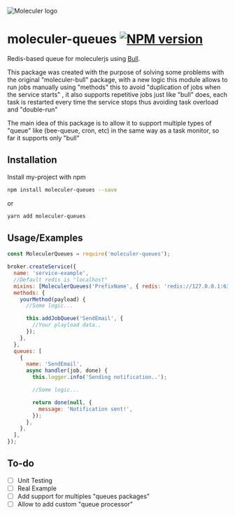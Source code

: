 ![Moleculer logo](http://moleculer.services/images/banner.png)

# moleculer-queues [![NPM version](https://img.shields.io/npm/v/moleculer-queues.svg)](https://www.npmjs.com/package/moleculer-queues)

Redis-based queue for moleculerjs using [Bull](https://github.com/OptimalBits/bull).

This package was created with the purpose of solving some problems with the original "moleculer-bull" package, with a new logic this module allows to run jobs manually using "methods" this to avoid "duplication of jobs when the service starts" , it also supports repetitive jobs just like "bull" does, each task is restarted every time the service stops thus avoiding task overload and "double-run"

The main idea of this package is to allow it to support multiple types of "queue" like (bee-queue, cron, etc) in the same way as a task monitor, so far it supports only "bull"

## Installation

Install my-project with npm

```bash
npm install moleculer-queues --save
```

or

```bash
yarn add moleculer-queues
```

## Usage/Examples

```javascript
const MoleculerQueues = require('moleculer-queues');

broker.createService({
  name: 'service-example',
  //Default redis is "localhost"
  mixins: [MoleculerQueues('PrefixName', { redis: 'redis://127.0.0.1:6379' })],
  methods: {
    yourMethod(payload) {
      //Some logic...

      this.addJobQueue('SendEmail', {
        //Your playload data..
      });
    },
  },
  queues: [
    {
      name: 'SendEmail',
      async handler(job, done) {
        this.logger.info('Sending notification..');

        //Some logic...

        return done(null, {
          message: 'Notification sent!',
        });
      },
    },
  ],
});
```

## To-do

- [ ] Unit Testing
- [ ] Real Example
- [ ] Add support for multiples "queues packages"
- [ ] Allow to add custom "queue processor"
